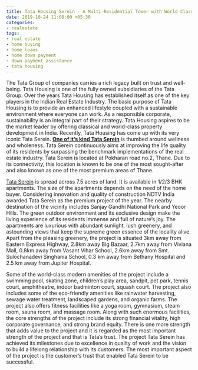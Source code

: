 ```yaml
---
title: Tata Housing Serein - A Multi-Residential Tower with World Class Facilities
date: 2019-10-24 11:08:00 +05:30
categories:
- realestate
tags:
- real estate
- home buying
- home loans
- home down payment
- down payment assistance
- tata housing
---
```




The Tata Group of companies carries a rich legacy built on trust and well-being. Tata Housing is one of the fully owned subsidiaries of the Tata Group. Over the years Tata Housing has established itself as one of the key players in the Indian Real Estate Industry. The basic purpose of Tata Housing is to provide an enhanced lifestyle coupled with a sustainable environment where everyone can work. As a responsible corporate, sustainability is an integral part of their strategy. Tata Housing aspires to be the market leader by offering classical and world-class property development in India. Recently, Tata Housing has come up with its very iconic Tata Serein. **[One of it’s kind Tata Serein](https://homecapital.in/property/45/tata-housing-serein-1-bhk)** is thumbed around wellness and wholeness. Tata Serein continuously aims at improving the life quality of its residents by surpassing the benchmark implementations of the real estate industry. Tata Serein is located at Pokharan road no.2, Thane. Due to its connectivity, this location is known to be one of the most sought-after and also known as one of the most premium areas of Thane.

[Tata Serein](https://homecapital.in/property/45/tata-housing-serein-1-bhk) is  spread across 7.5 acres of land. It is available in 1/2/3 BHK apartments. The size of the apartments depends on the need of the home buyer. Considering innovation and quality of construction NDTV India awarded Tata Serein as the premium project of the year. The nearby destination of the vicinity includes Sanjay Gandhi National Park and Yeoor Hills. The green outdoor environment and its exclusive design make the living experience of its residents immense and full of nature’s joy. The apartments are luxurious with abundant sunlight, lush greenery, and astounding views that keep the supreme green essence of the locality alive. Apart from the pleasing greenery, the project is situated 3km away from Eastern Express Highway, 2.8km away Big Bazaar, 2.7km away from Viviana Mall, 0.8km away from Vasant Vihar School, 2.6km away from Smt. Sulochanadevi Singhania School, 0.3 km away from Bethany Hospital and 2.5 km away from Jupiter Hospital.

Some of the world-class modern amenities of the project include a swimming pool, skating zone, children’s play area, sandpit, pet park, tennis court, amphitheatre, indoor badminton court, squash court. The project also includes some of the eco-friendly amenities like rainwater harvesting, sewage water treatment, landscaped gardens, and organic farms. The project also offers fitness facilities like a yoga room, gymnasium, steam room, sauna room, and massage room. Along with such enormous facilities, the core strengths of the project include its strong financial vitality, high corporate governance, and strong brand equity. There is one more strength that adds value to the project and it is regarded as the most important strength of the project and that is Tata’s trust. The project Tata Serein has achieved its milestones due to excellence in quality of work and the vision to build a lifelong relationship with its customers. The most important aspect of the project is the customer’s trust that enabled Tata Serein to be successful.

